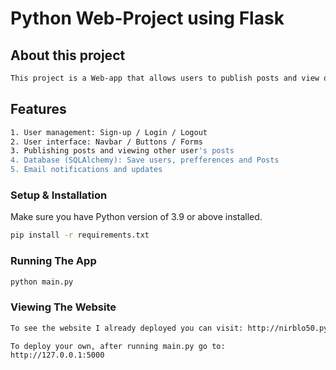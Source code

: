 # Python Web-Project using Flask

##  About this project
```bash
This project is a Web-app that allows users to publish posts and view other user's posts.  
```
##  Features
```bash
1. User management: Sign-up / Login / Logout
2. User interface: Navbar / Buttons / Forms
3. Publishing posts and viewing other user's posts
4. Database (SQLAlchemy): Save users, prefferences and Posts
5. Email notifications and updates
```


### Setup & Installation

Make sure you have Python version of 3.9 or above installed.


```bash
pip install -r requirements.txt
```

### Running The App

```bash
python main.py
```

### Viewing The Website
```bash
To see the website I already deployed you can visit: http://nirblo50.pythonanywhere.com/

To deploy your own, after running main.py go to:
http://127.0.0.1:5000
```
